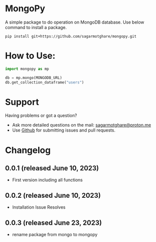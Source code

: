 # MongoPy

A simple package to do operation on MongoDB database. Use below command to install a package. 

``` pip install git+https://github.com/sagarmotghare/mongopy.git ```

# How to Use:

``` py
import mongopy as mp

db = mp.mongo(MONGODB_URL)
db.get_collection_dataframe("users")
```

# Support

Having problems or got a question?

- Ask more detailed questions on the mail: [sagarmotghare@proton.me](mailto:%20sagarmotghare@proton.me)
- Use [Github](https://github.com/sagarmotghare/mongopy) for submitting issues and pull requests.

# Changelog

## 0.0.1 (released June 10, 2023)

- First version including all functions

## 0.0.2 (released June 10, 2023)

- Installation Issue Resolves

## 0.0.3 (released June 23, 2023)
- rename package from mongo to mongopy